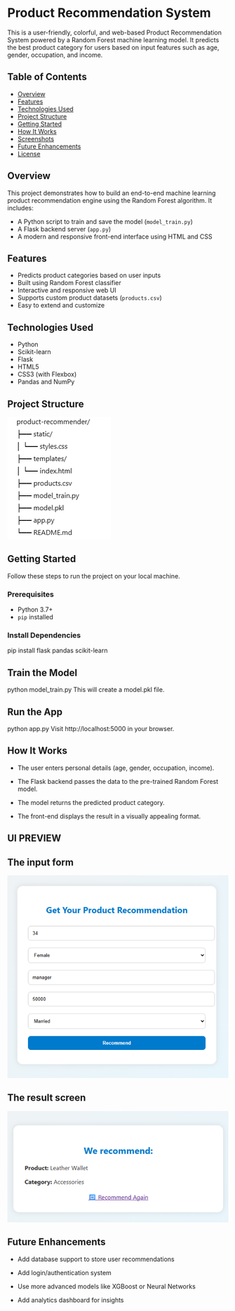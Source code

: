 # Product Recommendation System

This is a user-friendly, colorful, and web-based Product Recommendation System powered by a Random Forest machine learning model. It predicts the best product category for users based on input features such as age, gender, occupation, and income.

## Table of Contents

- [Overview](#overview)
- [Features](#features)
- [Technologies Used](#technologies-used)
- [Project Structure](#project-structure)
- [Getting Started](#getting-started)
- [How It Works](#how-it-works)
- [Screenshots](#screenshots)
- [Future Enhancements](#future-enhancements)
- [License](#license)

## Overview

This project demonstrates how to build an end-to-end machine learning product recommendation engine using the Random Forest algorithm. It includes:

- A Python script to train and save the model (`model_train.py`)
- A Flask backend server (`app.py`)
- A modern and responsive front-end interface using HTML and CSS

## Features

- Predicts product categories based on user inputs
- Built using Random Forest classifier
- Interactive and responsive web UI
- Supports custom product datasets (`products.csv`)
- Easy to extend and customize

## Technologies Used

- Python
- Scikit-learn
- Flask
- HTML5
- CSS3 (with Flexbox)
- Pandas and NumPy

## Project Structure

![structure](image.png)


## Getting Started

Follow these steps to run the project on your local machine.

### Prerequisites

- Python 3.7+
- `pip` installed

### Install Dependencies


pip install flask pandas scikit-learn

## Train the Model

python model_train.py
This will create a model.pkl file.

## Run the App

python app.py
Visit http://localhost:5000 in your browser.

## How It Works
 - The user enters personal details (age, gender, occupation, income).

 - The Flask backend passes the data to the pre-trained Random Forest model.

 - The model returns the predicted product category.

 - The front-end displays the result in a visually appealing format.

## UI PREVIEW


## The input form

![INPUT](image-1.png)

## The result screen

![OUTPUT](image-2.png)


## Future Enhancements
  - Add database support to store user recommendations

  - Add login/authentication system

  - Use more advanced models like XGBoost or Neural Networks

  - Add analytics dashboard for insights


